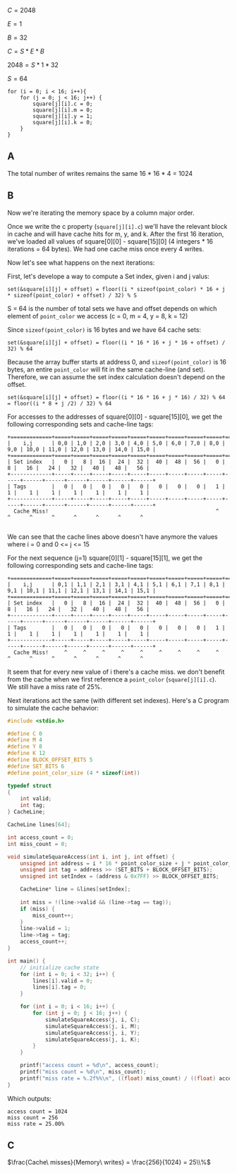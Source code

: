$C = 2048$

$E = 1$

$B = 32$

$C = S * E * B$

$2048 =  S * 1 * 32$

$S = 64$


```
for (i = 0; i < 16; i++){
    for (j = 0; j < 16; j++) {
        square[j][i].c = 0;
        square[j][i].m = 0;
        square[j][i].y = 1;
        square[j][i].k = 0;
    }
}
```

## A
The total number of writes remains the same
16 * 16 * 4 = 1024

## B
Now we're iterating the memory space by a column major order.

Once we write the c property (`square[j][i].c`) we'll have the relevant block in cache and will have cache hits for m, y, and k.<be>
After the first 16 iteration, we've loaded all values of square[0][0] - square[15][0] (4 integers * 16 iterations = 64 bytes). We had one cache miss once every 4 writes.

Now let's see what happens on the next iterations:

First, let's develope a way to compute a Set index, given i and j valus:

`set(&square[i][j] + offset) = floor((i * sizeof(point_color) * 16 + j * sizeof(point_color) + offset) / 32) % S`

S = 64 is the number of total sets we have and offset depends on which element of `point_color` we access (c = 0, m = 4, y = 8, k = 12)

Since `sizeof(point_color)` is 16 bytes and we have 64 cache sets:

`set(&square[i][j] + offset) = floor((i * 16 * 16 + j * 16 + offset) / 32) % 64`

Because the array buffer starts at address 0, and `sizeof(point_color)` is 16 bytes, an entire `point_color` will fit in the same cache-line (and set).<br>
Therefore, we can assume the set index calculation doesn't depend on the offset.<br>

`set(&square[i][j] + offset) = floor((i * 16 * 16 + j * 16) / 32) % 64 = floor((i * 8 + j /2) / 32) % 64`

For accesses to the addresses of square[0][0] - square[15][0], we get the following corresponding sets and cache-line tags:
```
+=============+=====+=====+=====+=====+=====+=====+=====+=====+=====+=====+======+======+======+======+======+======+
|    i,j      | 0,0 | 1,0 | 2,0 | 3,0 | 4,0 | 5,0 | 6,0 | 7,0 | 8,0 | 9,0 | 10,0 | 11,0 | 12,0 | 13,0 | 14,0 | 15,0 |
+=============+=====+=====+=====+=====+=====+=====+=====+=====+=====+=====+======+======+======+======+======+======+
| Set index   |   0 |   8 |  16 |  24 |  32 |  40 |  48 |  56 |   0 |   8 |   16 |   24 |   32 |   40 |   48 |   56 |
+-------------+-----+-----+-----+-----+-----+-----+-----+-----+-----+-----+------+------+------+------+------+------+
| Tags        |   0 |   0 |   0 |   0 |   0 |   0 |   0 |   0 |   1 |   1 |    1 |    1 |    1 |    1 |    1 |    1 |
+-------------+-----+-----+-----+-----+-----+-----+-----+-----+-----+-----+------+------+------+------+------+------+
  Cache Miss!                                                     ^     ^      ^      ^      ^      ^      ^      ^
                                                                
```
We can see that the cache lines above doesn't have anymore the values where i = 0 and 0 <= j <= 15

For the next sequence (j=1) square[0][1] - square[15][1], we get the following corresponding sets and cache-line tags:
```
+=============+=====+=====+=====+=====+=====+=====+=====+=====+=====+=====+======+======+======+======+======+======+
|    i,j      | 0,1 | 1,1 | 2,1 | 3,1 | 4,1 | 5,1 | 6,1 | 7,1 | 8,1 | 9,1 | 10,1 | 11,1 | 12,1 | 13,1 | 14,1 | 15,1 |
+=============+=====+=====+=====+=====+=====+=====+=====+=====+=====+=====+======+======+======+======+======+======+
| Set index   |   0 |   8 |  16 |  24 |  32 |  40 |  48 |  56 |   0 |   8 |   16 |   24 |   32 |   40 |   48 |   56 |
+-------------+-----+-----+-----+-----+-----+-----+-----+-----+-----+-----+------+------+------+------+------+------+
| Tags        |   0 |   0 |   0 |   0 |   0 |   0 |   0 |   0 |   1 |   1 |    1 |    1 |    1 |    1 |    1 |    1 |
+-------------+-----+-----+-----+-----+-----+-----+-----+-----+-----+-----+------+------+------+------+------+------+
  Cache Miss!     ^     ^     ^     ^     ^     ^     ^     ^     ^     ^      ^      ^      ^      ^      ^      ^

```
It seem that for every new value of i there's a cache miss. we don't benefit from the cache when we first reference a `point_color` (`square[j][i].c`).<br>
We still have a miss rate of 25%.

Next iterations act the same (with different set indexes). Here's a C program to simulate the cache behavior:


```c
#include <stdio.h>

#define C 0
#define M 4
#define Y 8
#define K 12
#define BLOCK_OFFSET_BITS 5
#define SET_BITS 6
#define point_color_size (4 * sizeof(int))

typedef struct
{
    int valid;
    int tag;
} CacheLine;

CacheLine lines[64];

int access_count = 0;
int miss_count = 0;

void simulateSquareAccess(int i, int j, int offset) {
    unsigned int address = i * 16 * point_color_size + j * point_color_size + offset;
    unsigned int tag = address >> (SET_BITS + BLOCK_OFFSET_BITS);
    unsigned int setIndex = (address & 0x7FF) >> BLOCK_OFFSET_BITS;

    CacheLine* line = &lines[setIndex];
    
    int miss = !(line->valid && (line->tag == tag));
    if (miss) {
        miss_count++;
    }
    line->valid = 1;
    line->tag = tag;
    access_count++;
}

int main() {
    // initialize cache state
    for (int i = 0; i < 32; i++) {
        lines[i].valid = 0;
        lines[i].tag = 0;
    }

    for (int i = 0; i < 16; i++) {
        for (int j = 0; j < 16; j++) {
            simulateSquareAccess(j, i, C);
            simulateSquareAccess(j, i, M);
            simulateSquareAccess(j, i, Y);
            simulateSquareAccess(j, i, K);
        }
    }

    printf("access count = %d\n", access_count);
    printf("miss count = %d\n", miss_count);
    printf("miss rate = %.2f%%\n", ((float) miss_count) / ((float) access_count) * 100);
}
```

Which outputs:
```
access count = 1024
miss count = 256
miss rate = 25.00%
```

## C

$\frac{Cache\ misses}{Memory\ writes} = \frac{256}{1024} = 25\\%$
